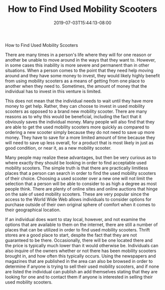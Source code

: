 ﻿---
title: "How to Find Used Mobility Scooters"
date: 2019-07-03T15:44:13-08:00
description: "mobility scooters Tips for Web Success"
featured_image: "/images/mobility scooters.jpg"
tags: ["mobility scooters"]
---

How to Find Used Mobility Scooters
 
There are many times in a person's life where they will for one reason or another be unable to move around in the ways that they want to.  However, in some cases this inability is more severe and permanent than in other situations.  When a person comes to the point that they need help moving around and they have some money to invest, they would likely highly benefit from using mobility scooters as a means of getting from one place to another when they need to.  Sometimes, the amount of money that the individual has to invest in this venture is limited.

This does not mean that the individual needs to wait until they have more money to get help.  Rather, they can choose to invest in used mobility scooters as opposed to a brand new mobility scooter.  There are many reasons as to why this would be beneficial, including the fact that it obviously saves the individual money.  Many people will also find that they are able to get the used mobility scooters more quickly as compared to ordering a new scooter simply because they do not need to save up more money.  They have to save for a more limited amount of time because they will need to save up less overall, for a product that is most likely in just as good condition, or near it, as a new mobility scooter.
 
Many people may realize these advantages, but then be very curious as to where exactly they should be looking in order to find acceptable used mobility scooters.  The simple truth is that there are practically limitless places that a person can search in order to find the used mobility scooters of their choice.  Choosing a used scooter over a new one will not limit the selection that a person will be able to consider to as high a degree as most people think.  There are plenty of online sites and online auctions that hinge on the sale of used mobility scooters.  These are very popular since the access to the World Wide Web allows individuals to consider options for purchase outside of their own original sphere of comfort when it comes to their geographical location.

If an individual does want to stay local, however, and not examine the options that are available to them on the internet, there are still a number of places that can be utilized in order to find used mobility scooters.  Thrift stores are a good place to start, despite the fact that they are not guaranteed to be there.  Occasionally, there will be one located there and the price is typically much lower than it would otherwise be.  Individuals can also inquire of the owners whether or not there has been mobility scooters brought in, and how often this typically occurs.  Using the newspapers and magazines that are published in the area can also be browsed in order to determine if anyone is trying to sell their used mobility scooters, and if none are listed the individual can publish an add themselves stating that they are looking for one and to contact them if anyone is interested in selling their used mobility scooters.

